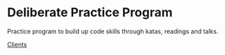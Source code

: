 # Deliberate Practice Program

Practice program to build up code skills through katas, readings and talks.

[Clients](https://gist.github.com/trikitrok/c513934b7e4cec54320a93136192fb6b)
